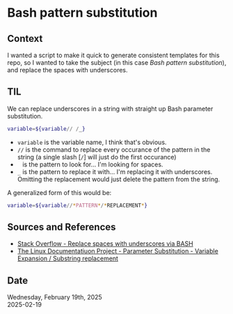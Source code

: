 # Bash pattern substitution

## Context
I wanted a script to make it quick to generate consistent templates for this repo, so I wanted to take the subject (in this case _Bash pattern substitution_), and replace the spaces with underscores. 

## TIL
We can replace underscores in a string with straight up Bash parameter substitution.

```bash
variable=${variable// /_}
```

* `variable` is the variable name, I think that's obvious.  
* `//` is the command to replace every occurance of the pattern in the string (a single slash [`/`] will just do the first occurance)
* ` ` is the pattern to look for... I'm looking for spaces.
* `_` is the pattern to replace it with... I'm replacing it with underscores. Omitting the replacement would just delete the pattern from the string.

A generalized form of this would be:

```bash
variable=${variable//*PATTERN*/*REPLACEMENT*}
```

## Sources and References
* [Stack Overflow - Replace spaces with underscores via BASH](https://stackoverflow.com/questions/19661267/replace-spaces-with-underscores-via-bash)
* [The Linux Documentatiuon Project - Parameter Substitution - Variable Expansion / Substring replacement](https://tldp.org/LDP/abs/html/parameter-substitution.html#EXPRIPL1)

## Date
Wednesday, February 19th, 2025  
2025-02-19  
